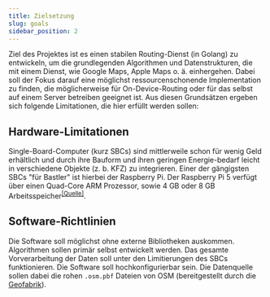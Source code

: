```yaml
---
title: Zielsetzung
slug: goals
sidebar_position: 2
---
```


Ziel des Projektes ist es einen stabilen Routing-Dienst (in Golang) zu entwickeln, um die grundlegenden Algorithmen und Datenstrukturen, die mit einem Dienst, wie Google Maps, Apple Maps o. ä. einhergehen. Dabei soll der Fokus darauf eine möglichst ressourcenschonende Implementation zu finden, die möglicherweise für On-Device-Routing oder für das selbst auf einem Server betreiben geeignet ist. Aus diesen Grundsätzen ergeben sich folgende Limitationen, die hier erfüllt werden sollen:

## Hardware-Limitationen

Single-Board-Computer (kurz SBCs) sind mittlerweile schon für wenig Geld erhältlich und durch ihre Bauform und ihren geringen Energie-bedarf leicht in verschiedene Objekte (z. b. KFZ) zu integrieren. Einer der gängigsten SBCs "für Bastler" ist hierbei der Raspberry Pi. Der Raspberry Pi 5 verfügt über einen Quad-Core ARM Prozessor, sowie 4 GB oder 8 GB Arbeitsspeicher<sup>[[Quelle]](https://www.raspberrypi.com/products/raspberry-pi-5/)</sup>.

## Software-Richtlinien

Die Software soll möglichst ohne externe Bibliotheken auskommen. Algorithmen sollen primär selbst entwickelt werden. Das gesamte Vorverarbeitung der Daten soll unter den Limitierungen des SBCs funktionieren. Die Software soll hochkonfigurierbar sein. Die Datenquelle sollen dabei die rohen `.osm.pbf` Dateien von OSM (bereitgestellt durch die [Geofabrik](https://www.geofabrik.de/)).